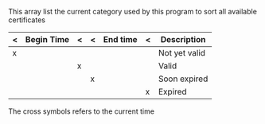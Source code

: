 This array list the current category used by this program to sort all available certificates

| < | Begin Time | < | < | End time | < |  Description  |
|---|------------|---|---|----------|---|---------------|
| x |            |   |   |          |   | Not yet valid |
|   |            | x |   |          |   | Valid         |
|   |            |   | x |          |   | Soon expired  |
|   |            |   |   |          | x | Expired       |

The cross symbols refers to the current time